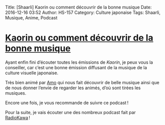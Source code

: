 Title: [Shaarli] Kaorin ou comment découvrir de la bonne musique
Date: 2016-12-16 03:52
Author: HS-157
Category: Culture japonaise
Tags: Shaarli, Musique, Anime, Podcast

# [Kaorin ou comment découvrir de la bonne musique](http://www.radiokawa.com/musique/kaorin/?no_redirect)

Ayant enfin fini d’écouter toutes les émissions de *Kaorin*, je peux vous la conseiller, car c’est une bonne émission diffusant de la musique de la culture visuelle japonaise.

Très bien animé par [Amo](https://twitter.com/PiscesAmo) qui nous fait découvrir de belle musique ainsi que de nous donner l’envie de regarder les animés, d’où sont tirées les musiques.

Encore une fois, je vous recommande de suivre ce podcast !

Pour la suite, je vais écouter une des nombreux podcast fait par [RadioKawa](http://www.radiokawa.com/) !

